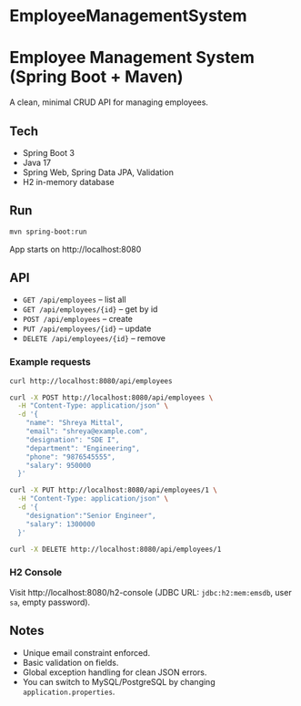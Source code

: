 # EmployeeManagementSystem
# Employee Management System (Spring Boot + Maven)

A clean, minimal CRUD API for managing employees.

## Tech
- Spring Boot 3
- Java 17
- Spring Web, Spring Data JPA, Validation
- H2 in-memory database

## Run
```bash
mvn spring-boot:run
```
App starts on http://localhost:8080

## API
- `GET /api/employees` – list all
- `GET /api/employees/{id}` – get by id
- `POST /api/employees` – create
- `PUT /api/employees/{id}` – update
- `DELETE /api/employees/{id}` – remove

### Example requests
```bash
curl http://localhost:8080/api/employees

curl -X POST http://localhost:8080/api/employees \
  -H "Content-Type: application/json" \
  -d '{
    "name": "Shreya Mittal",
    "email": "shreya@example.com",
    "designation": "SDE I",
    "department": "Engineering",
    "phone": "9876545555",
    "salary": 950000
  }'

curl -X PUT http://localhost:8080/api/employees/1 \
  -H "Content-Type: application/json" \
  -d '{
    "designation":"Senior Engineer",
    "salary": 1300000
  }'

curl -X DELETE http://localhost:8080/api/employees/1
```

### H2 Console
Visit http://localhost:8080/h2-console (JDBC URL: `jdbc:h2:mem:emsdb`, user `sa`, empty password).

## Notes
- Unique email constraint enforced.
- Basic validation on fields.
- Global exception handling for clean JSON errors.
- You can switch to MySQL/PostgreSQL by changing `application.properties`.
